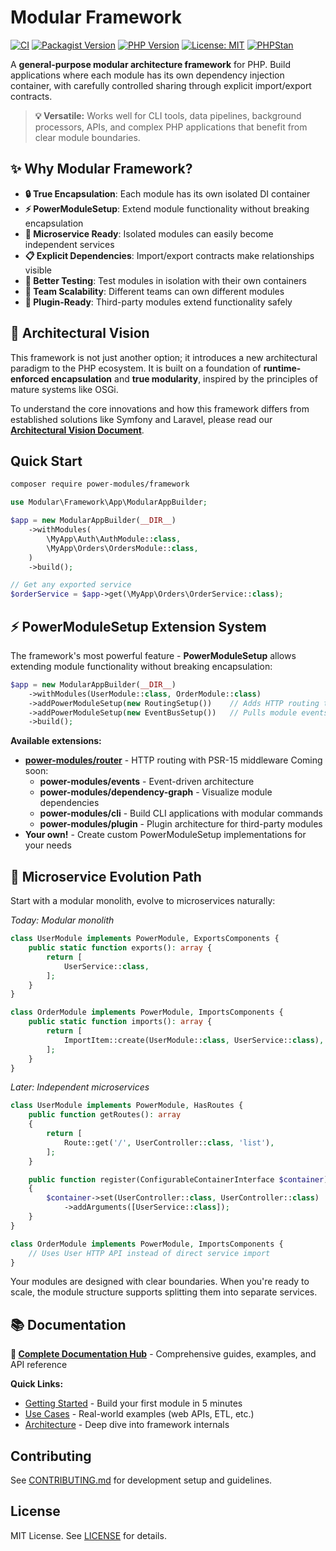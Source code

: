 # Modular Framework

[![CI](https://github.com/power-modules/framework/actions/workflows/php.yml/badge.svg)](https://github.com/power-modules/framework/actions/workflows/php.yml)
[![Packagist Version](https://img.shields.io/packagist/v/power-modules/framework)](https://packagist.org/packages/power-modules/framework)
[![PHP Version](https://img.shields.io/packagist/php-v/power-modules/framework)](https://packagist.org/packages/power-modules/framework)
[![License: MIT](https://img.shields.io/badge/License-MIT-yellow.svg)](LICENSE)
[![PHPStan](https://img.shields.io/badge/PHPStan-level%208-blue)](#)

A **general-purpose modular architecture framework** for PHP. Build applications where each module has its own dependency injection container, with carefully controlled sharing through explicit import/export contracts.

> **💡 Versatile:** Works well for CLI tools, data pipelines, background processors, APIs, and complex PHP applications that benefit from clear module boundaries.

## ✨ Why Modular Framework?

- **🔒 True Encapsulation**: Each module has its own isolated DI container
- **⚡ PowerModuleSetup**: Extend module functionality without breaking encapsulation
- **🚀 Microservice Ready**: Isolated modules can easily become independent services
- **📋 Explicit Dependencies**: Import/export contracts make relationships visible  
- **🧪 Better Testing**: Test modules in isolation with their own containers
- **👥 Team Scalability**: Different teams can own different modules
- **🔌 Plugin-Ready**: Third-party modules extend functionality safely

## 🚀 Architectural Vision

This framework is not just another option; it introduces a new architectural paradigm to the PHP ecosystem. It is built on a foundation of **runtime-enforced encapsulation** and **true modularity**, inspired by the principles of mature systems like OSGi.

To understand the core innovations and how this framework differs from established solutions like Symfony and Laravel, please read our **[Architectural Vision Document](ARCHITECTURAL_VISION.md)**.

## Quick Start

```bash
composer require power-modules/framework
```

```php
use Modular\Framework\App\ModularAppBuilder;

$app = new ModularAppBuilder(__DIR__)
    ->withModules(
        \MyApp\Auth\AuthModule::class,
        \MyApp\Orders\OrdersModule::class,
    )
    ->build();

// Get any exported service
$orderService = $app->get(\MyApp\Orders\OrderService::class);
```

## ⚡ PowerModuleSetup Extension System

The framework's most powerful feature - **PowerModuleSetup** allows extending module functionality without breaking encapsulation:

```php
$app = new ModularAppBuilder(__DIR__)
    ->withModules(UserModule::class, OrderModule::class)
    ->addPowerModuleSetup(new RoutingSetup())    // Adds HTTP routing to modules implementing HasRoutes interface
    ->addPowerModuleSetup(new EventBusSetup())   // Pulls module events and handlers into a central event bus
    ->build();
```

**Available extensions:**
- [**power-modules/router**](https://github.com/power-modules/router) - HTTP routing with PSR-15 middleware
    Coming soon:
    - **power-modules/events** - Event-driven architecture
    - **power-modules/dependency-graph** - Visualize module dependencies
    - **power-modules/cli** - Build CLI applications with modular commands
    - **power-modules/plugin** - Plugin architecture for third-party modules
- **Your own!** - Create custom PowerModuleSetup implementations for your needs

## 🚀 Microservice Evolution Path

Start with a modular monolith, evolve to microservices naturally:

*Today: Modular monolith*
```php
class UserModule implements PowerModule, ExportsComponents {
    public static function exports(): array {
        return [
            UserService::class,
        ];
    }
}

class OrderModule implements PowerModule, ImportsComponents {
    public static function imports(): array {
        return [
            ImportItem::create(UserModule::class, UserService::class),
        ];
    }
}
```

*Later: Independent microservices*
```php
class UserModule implements PowerModule, HasRoutes {
    public function getRoutes(): array
    {
        return [
            Route::get('/', UserController::class, 'list'),
        ];
    }

    public function register(ConfigurableContainerInterface $container): void
    {
        $container->set(UserController::class, UserController::class)
            ->addArguments([UserService::class]);
    }
}

class OrderModule implements PowerModule, ImportsComponents {
    // Uses User HTTP API instead of direct service import
}
```

Your modules are designed with clear boundaries. When you're ready to scale, the module structure supports splitting them into separate services.

## 📚 Documentation

**📖 [Complete Documentation Hub](docs/README.md)** - Comprehensive guides, examples, and API reference

**Quick Links:**
- [Getting Started](docs/getting-started.md) - Build your first module in 5 minutes
- [Use Cases](docs/use-cases/README.md) - Real-world examples (web APIs, ETL, etc.)
- [Architecture](docs/architecture.md) - Deep dive into framework internals



## Contributing

See [CONTRIBUTING.md](CONTRIBUTING.md) for development setup and guidelines.

## License

MIT License. See [LICENSE](LICENSE) for details.